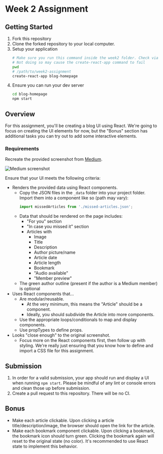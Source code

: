 # Week 2 Assignment

## Getting Started

1. Fork this repository
2. Clone the forked repository to your local computer.
3. Setup your application
   ```bash
   # Make sure you run this command inside the week2 folder. Check via `pwd`
   # Not doing so may cause the create-react-app command to fail
   pwd
   # /path/to/week2-assignment
   create-react-app blog-homepage
   ```
4. Ensure you can run your dev server
   ```bash
   cd blog-homepage
   npm start
   ```

## Overview

For this assignment, you'll be creating a blog UI using React. We're going to focus on creating the UI elements for now, but the "Bonus" section has additional tasks you can try out to add some interactive elements.

### Requirements

Recreate the provided screenshot from [Medium](https://medium.com).

![Medium screenshot](medium.jpeg)

Ensure that your UI meets the following criteria:

* Renders the provided data using React components.
    * Copy the JSON files in the `_data` folder into your project folder. Import them into a component like so (path may vary):
      ```js
      import missedArticles from './missed-articles.json';
      ```
    * Data that should be rendered on the page includes:
        * "For you" section
        * "In case you missed it" section
        * Articles with
            * Image
            * Title
            * Description
            * Author picture/name
            * Article date
            * Article length
            * Bookmark
            * "Audio available"
            * "Member preview"
    * The green author outline (present if the author is a Medium member) is optional
* Uses React components that...
    * Are modular/reusable.
        * At the very minimum, this means the "Article" should be a component.
        * Ideally, you should subdivide the Article into more components.
    * Use the appropriate loops/conditionals to map and display components.
    * Use propTypes to define props.
* Looks "close enough" to the original screenshot.
    * Focus more on the React components first, then follow up with styling. We're really just ensuring that you know how to define and import a CSS file for this assignment.

## Submission

1. In order for a valid submission, your app should run and display a UI when running `npm start`. Please be mindful of any lint or console errors and clean those up before submission.
2. Create a pull request to this repository. There will be no CI.

## Bonus

* Make each article clickable. Upon clicking a article title/description/image, the browser should open the link for the article.
* Make each bookmark component clickable. Upon clicking a bookmark, the bookmark icon should turn green. Clicking the bookmark again will reset to the original state (no color). It's recommended to use React state to implement this behavior.

